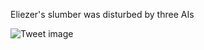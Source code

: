 Eliezer's slumber was disturbed by three AIs


![Tweet image](/assets/crosspoast/GCDaf4zaIAANfha.jpg)

